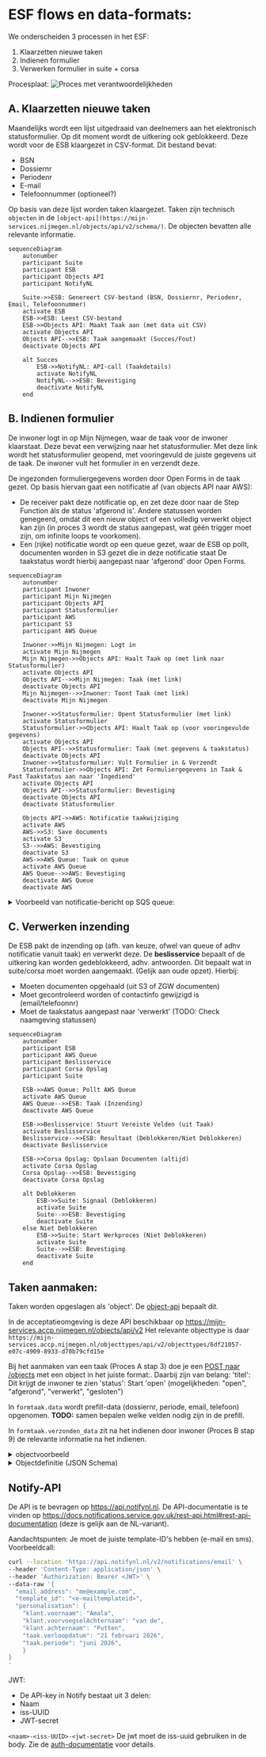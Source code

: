 # ESF flows en data-formats:

We onderscheiden 3 processen in het ESF:
1. Klaarzetten nieuwe taken
2. Indienen formulier
3. Verwerken formulier in suite + corsa

Procesplaat:
![Proces met verantwoordelijkheden](process-met-verantwoordelijkheden.drawio.png)

## A. Klaarzetten nieuwe taken
Maandelijks wordt een lijst uitgedraaid van deelnemers aan het elektronisch statusformulier. Op dit moment wordt de uitkering ook geblokkeerd.
Deze wordt voor de ESB klaargezet in CSV-format. 
Dit bestand bevat:
- BSN
- Dossiernr
- Periodenr
- E-mail
- Telefoonnummer (optioneel?)

Op basis van deze lijst worden taken klaargezet. Taken zijn technisch `objecten` in de `[object-api](https://mijn-services.nijmegen.nl/objects/api/v2/schema/)`.
De objecten bevatten alle relevante informatie.

```mermaid
sequenceDiagram
    autonumber
    participant Suite
    participant ESB
    participant Objects API
    participant NotifyNL

    Suite->>ESB: Genereert CSV-bestand (BSN, Dossiernr, Periodenr, Email, Telefoonnummer)
    activate ESB
    ESB->>ESB: Leest CSV-bestand
    ESB->>Objects API: Maakt Taak aan (met data uit CSV)
    activate Objects API
    Objects API-->>ESB: Taak aangemaakt (Succes/Fout)
    deactivate Objects API

    alt Succes
        ESB->>NotifyNL: API-call (Taakdetails)
        activate NotifyNL
        NotifyNL-->>ESB: Bevestiging
        deactivate NotifyNL
    end
```

## B. Indienen formulier
De inwoner logt in op Mijn Nijmegen, waar de taak voor de inwoner klaarstaat. Deze bevat een verwijzing naar het statusformulier. Met deze link wordt
het statusformulier geopend, met vooringevuld de juiste gegevens uit de taak. De inwoner vult het formulier in en verzendt deze.

De ingezonden formuliergegevens worden door Open Forms in de taak gezet.
Op basis hiervan gaat een notificatie af (van objects API naar AWS):
- De receiver pakt deze notificatie op, en zet deze door naar de Step Function áls de status 'afgerond is'. Andere statussen worden genegeerd, omdat
  dit een nieuw object of een volledig verwerkt object kan zijn (in proces 3 wordt de status aangepast, wat géén trigger moet zijn, om infinite loops
  te voorkomen).
- Een (rijke) notificatie wordt op een queue gezet, waar de ESB op pollt, documenten worden in S3 gezet die in deze notificatie staat
De taakstatus wordt hierbij aangepast naar 'afgerond' door Open Forms.

```mermaid
sequenceDiagram
    autonumber
    participant Inwoner
    participant Mijn Nijmegen
    participant Objects API
    participant Statusformulier
    participant AWS
    participant S3
    participant AWS Queue

    Inwoner->>Mijn Nijmegen: Logt in
    activate Mijn Nijmegen
    Mijn Nijmegen->>Objects API: Haalt Taak op (met link naar Statusformulier)
    activate Objects API
    Objects API-->>Mijn Nijmegen: Taak (met link)
    deactivate Objects API
    Mijn Nijmegen-->>Inwoner: Toont Taak (met link)
    deactivate Mijn Nijmegen

    Inwoner->>Statusformulier: Opent Statusformulier (met link)
    activate Statusformulier
    Statusformulier->>Objects API: Haalt Taak op (voor vooringevulde gegevens)
    activate Objects API
    Objects API-->>Statusformulier: Taak (met gegevens & taakstatus)
    deactivate Objects API
    Inwoner->>Statusformulier: Vult Formulier in & Verzendt
    Statusformulier->>Objects API: Zet Formuliergegevens in Taak & Past Taakstatus aan naar 'Ingediend'
    activate Objects API
    Objects API-->>Statusformulier: Bevestiging
    deactivate Objects API
    deactivate Statusformulier

    Objects API->>AWS: Notificatie taakwijziging
    activate AWS
    AWS->>S3: Save documents
    activate S3
    S3-->>AWS: Bevestiging
    deactivate S3
    AWS->>AWS Queue: Taak on queue
    activate AWS Queue
    AWS Queue-->>AWS: Bevestiging
    deactivate AWS Queue
    deactivate AWS
```

<details>
  <summary>
   Voorbeeld van notificatie-bericht op SQS queue:
  </summary>
  ```json
  {
  "enrichedObject": {
    "pdf": "https://example.com/documenten/api/v1/enkelvoudiginformatieobjecten/7f0d563f-8191-488a-9157-ca35d243a8f6",
    "attachments": [],
    "reference": "ESF-dossier-test-1-202506",
    "objectUrl": "https://mijn-services.accp.nijmegen.nl/objects/api/v2/objects/714eb3e8-2db1-4da2-bacd-c2c08187ceaf",
    "taak": {
      "soort": "formtaak",
      "titel": "Statusformulier invullen",
      "status": "open",
      "eigenaar": "nijmegen",
      "formtaak": {
        "formulier": {
          "soort": "url",
          "value": "https://example.com/statusformulier"
        },
        "data": {
          "clientnummer": "123",
          "termijnvanordedatum": "2025-07-05",
          "inkhef": "waarde",
          "dossiernummer": "dossier-test-1",
          "periodenummer": "202506",
          "email": "test@example.com",
          "telefoon": "1234567890"
        },
        "verzonden_data": {
          "email": "test@example.com",
          "telefoon": "1234567890",
          "inkomstengewijzigd": "nee",
          "woonsituatiegewijzigd": "nee",
          "vakantiegewijzigd": "nee",
          "studiegewijzigd": "nee",
          "vrijwilligerswerkgewijzigd": "nee",
          "vermogengewijzigd": "nee",
          "pdf": "https://example.com/documenten/api/v1/enkelvoudiginformatieobjecten/7f0d563f-8191-488a-9157-ca35d243a8f6",
          "attachments": []
        }
      },
      "verloopdatum": "2025-05-21 00:00:00",
      "identificatie": {
        "type": "bsn",
        "value": "900026236"
      },
      "koppeling": {
        "uuid": "4c9b685d-3a9c-4216-9bb8-cac7fb2456e1",
        "registratie": "zaak"
      },
      "verwerker_taak_id": "client_task"
    }
  },
  "filePaths": [
    "s3://bucketnaam/ESF-dossier-test-1-202506/ESF-dossier-test-1-202506.pdf"
  ],
  "fileObjects": [
    {
      "bucket": "bucketnaam",
      "objectKey": "ESF-dossier-test-1-202506/ESF-dossier-test-1-202506.pdf",
      "fileName": "ESF-dossier-test-1-202506.pdf"
    }
  ]
}
```
</details>

## C. Verwerken inzending
De ESB pakt de inzending op (afh. van keuze, ofwel van queue of adhv notificatie vanuit taak) en verwerkt deze. De **beslisservice** bepaalt of de 
uitkering kan worden gedeblokkeerd, adhv. antwoorden. Dit bepaalt wat in suite/corsa moet worden aangemaakt. (Gelijk aan oude opzet). Hierbij:
- Moeten documenten opgehaald (uit S3 of ZGW documenten)
- Moet gecontroleerd worden of contactinfo gewijzigd is (email/telefoonnr)
- Moet de taakstatus aangepast naar 'verwerkt' (TODO: Check naamgeving statussen)
```mermaid
sequenceDiagram
    autonumber
    participant ESB
    participant AWS Queue
    participant Beslisservice
    participant Corsa Opslag
    participant Suite

    ESB->>AWS Queue: Pollt AWS Queue
    activate AWS Queue
    AWS Queue-->>ESB: Taak (Inzending)
    deactivate AWS Queue

    ESB->>Beslisservice: Stuurt Vereiste Velden (uit Taak)
    activate Beslisservice
    Beslisservice-->>ESB: Resultaat (Deblokkeren/Niet Deblokkeren)
    deactivate Beslisservice

    ESB->>Corsa Opslag: Opslaan Documenten (altijd)
    activate Corsa Opslag
    Corsa Opslag-->>ESB: Bevestiging
    deactivate Corsa Opslag

    alt Deblokkeren
        ESB->>Suite: Signaal (Deblokkeren)
        activate Suite
        Suite-->>ESB: Bevestiging
        deactivate Suite
    else Niet Deblokkeren
        ESB->>Suite: Start Werkproces (Niet Deblokkeren)
        activate Suite
        Suite-->>ESB: Bevestiging
        deactivate Suite
    end
```

## Taken aanmaken:
Taken worden opgeslagen als 'object'. De [object-api](https://mijn-services.accp.nijmegen.nl/objects/api/v2/schema/) bepaalt dit. 

In de acceptatieomgeving is deze API beschikbaar op https://mijn-services.accp.nijmegen.nl/objects/api/v2 Het relevante objecttype is daar `https://mijn-services.accp.nijmegen.nl/objecttypes/api/v2/objecttypes/6df21057-e07c-4909-8933-d70b79cfd15e`

Bij het aanmaken van een taak (Proces A stap 3) doe je een [POST naar /objects](https://mijn-services.accp.nijmegen.nl/objects/api/v2/schema/#tag/objects/operation/object_create) met een object in het juiste format:. Daarbij zijn van belang:
'titel': Dit krijgt de inwoner te zien
'status': Start 'open' (mogelijkheden: "open", "afgerond", "verwerkt", "gesloten")

In `formtaak.data` wordt prefill-data (dossiernr, periode, email, telefoon) opgenomen. **TODO:** samen bepalen welke velden nodig zijn in de prefill.

In `formtaak.verzonden_data` zit na het indienen door inwoner (Proces B stap 9) de relevante informatie na het indienen.

<details>
    <summary>objectvoorbeeld</summary>

```json
    {
            "type": "https://mijn-services.accp.nijmegen.nl/objecttypes/api/v2/objecttypes/6df21057-e07c-4909-8933-d70b79cfd15e",
            "record": {
                "typeVersion": 3,
                "data": {
                    "soort": "formtaak",
                    "titel": "Statusformulier invullen",
                    "status": "open",
                    "eigenaar": "nijmegen",
                    "formtaak": {
                        "formulier": {
                            "soort": "url",
                            "value": "https://formulier.accp.nijmegen.nl/statusformulier"
                        },
                        "data": {
                            "dossiernummer": "dossier-test-1",
                            "regelingnummer": "6",
                            "periodenummer": "202506",
                            "email": "test@example.com",
                            "telefoon": "1234567890"
                        }
                    },
                    "koppeling": {
                        "uuid": "4c9b685d-3a9c-4216-9bb8-cac7fb2456e1",
                        "registratie": "zaak"
                    },
                    "verloopdatum": "2025-05-21 00:00:00",
                    "identificatie": {
                        "type": "bsn",
                        "value": "900026236"
                    },
                    "verwerker_taak_id": "client_task"
                },
                "geometry": null,
                "startAt": "2025-05-26",
                "endAt": null,
                "registrationAt": "2025-05-26",
                "correctionFor": null,
                "correctedBy": null
            }
        }
```

</details>

<details>
    <summary>Objectdefinitie (JSON Schema)</summary>

```json
{
  "type": "object",
  "$defs": {
    "url": {
      "type": "object",
      "required": [
        "uri"
      ],
      "properties": {
        "uri": {
          "type": "string",
          "format": "uri"
        }
      },
      "description": "Een link naar een externe resource. Als hier op deze taak geklikt word, word de gebruiker doorgestuurd naar deze link",
      "additionalProperties": false
    },
    "soort": {
      "enum": [
        "url",
        "formtaak",
        "ogonebetaling"
      ],
      "type": "string",
      "description": "Soort taak. Bijhorende taak specifieke informatie staat in een object met dezelfde naam in deze json"
    },
    "formtaak": {
      "type": "object",
      "required": [
        "formulier"
      ],
      "properties": {
        "data": {
          "$ref": "#/$defs/esfTaakData"
        },
        "formulier": {
          "oneOf": [
            {
              "type": "object",
              "properties": {
                "soort": {
                  "const": "url"
                },
                "value": {
                  "type": "string",
                  "format": "uri"
                }
              }
            },
            {
              "type": "object",
              "properties": {
                "soort": {
                  "const": "id"
                },
                "value": {
                  "type": "string"
                }
              }
            }
          ],
          "description": "Identificatie van bijhorend (formIO) formulier. Kan URL zijn voor externe opslag of ID voor locale opslag."
        },
        "verzonden_data": {
          "$ref": "#/$defs/esfTaakVerzondenData"
        }
      },
      "description": "Een taak die uitgevoerd kan worden binnen het desbetreffende portaal",
      "additionalProperties": false
    },
    "esfTaakData": {
      "type": "object",
      "required": [
        "dossiernummer",
        "periodenummer",
        "email"
      ],
      "properties": {
        "email": {
          "type": "string"
        },
        "telefoon": {
          "type": "string"
        },
        "dossiernummer": {
          "type": "string"
        },
        "periodenummer": {
          "type": "string"
        }
      },
      "description": "Data die benodigd is om het ESF te verwerken"
    },
    "ogonebetaling": {
      "type": "object",
      "required": [
        "bedrag",
        "betaalkenmerk",
        "pspid"
      ],
      "properties": {
        "pspid": {
          "type": "string"
        },
        "bedrag": {
          "type": "number",
          "minimum": 0,
          "multipleOf": 0.01
        },
        "betaalkenmerk": {
          "type": "string"
        }
      },
      "description": "Een betaling die via het portaal met Ogone / Ingenico wordt voldaan",
      "additionalProperties": false
    },
    "esfTaakVerzondenData": {
      "type": "object",
      "required": [
        "email",
        "telefoon",
        "inkomstengewijzigd",
        "woonsituatiegewijzigd",
        "vakantiegewijzigd",
        "studiegewijzigd",
        "vrijwilligerswerkgewijzigd",
        "vermogengewijzigd"
      ],
      "properties": {
        "email": {
          "type": "string"
        },
        "telefoon": {
          "type": "string"
        },
        "studiegewijzigd": {
          "enum": [
            "jaGestartMetStudie",
            "jaGestoptMetStudie",
            "nee"
          ],
          "type": "string"
        },
        "vakantiegewijzigd": {
          "enum": [
            "ja",
            "nee"
          ],
          "type": "string"
        },
        "vermogengewijzigd": {
          "enum": [
            "ja",
            "nee"
          ],
          "type": "string"
        },
        "inkomstengewijzigd": {
          "enum": [
            "ja",
            "nee"
          ],
          "type": "string"
        },
        "woonsituatiegewijzigd": {
          "enum": [
            "ja",
            "nee"
          ],
          "type": "string"
        },
        "vrijwilligerswerkgewijzigd": {
          "enum": [
            "jaGestartMetVrijwilligerswerk",
            "jaGestoptMetVrijwilligerswerk",
            "nee"
          ],
          "type": "string"
        }
      },
      "description": "Ingezonden data vanuit het ESF",
      "additionalProperties": true
    }
  },
  "title": "ObjectType Taak",
  "examples": [
    {
      "url": {
        "uri": "https://google.com"
      },
      "soort": "formtaak",
      "titel": "Check loan",
      "status": "open",
      "eigenaar": "gzac-sd",
      "formtaak": {
        "data": {
          "voornaam": "Jan",
          "achternaam": "Smit",
          "toestemming": true,
          "geboortedatum": "01-01-1970"
        },
        "formulier": {
          "soort": "url",
          "value": "http://localhost:8010/api/v2/objects/4e40fb4c-a29a-4e48-944b-c34a1ff6c8f4"
        },
        "verzonden_data": {
          "voornaam": "Jan",
          "achternaam": "Smit",
          "toestemming": false,
          "geboortedatum": "01-01-1971"
        }
      },
      "koppeling": {
        "uuid": "5551a7c5-4e92-43e6-8d23-80359b7e22b7",
        "registratie": "zaak"
      },
      "verloopdatum": "2023-09-20T18:25:43.524Z",
      "identificatie": {
        "type": "bsn",
        "value": "82395551"
      },
      "ogonebetaling": {
        "pspid": "MyID",
        "bedrag": 147.43,
        "betaalkenmerk": "abcdef1234"
      },
      "additional_fields": {
        "attachments": [
          {
            "url": "s3://bucketname/{taakid}/attachment1.pdf",
            "title": "attachment1"
          },
          {
            "url": "s3://bucketname/{taakid}/attachment2.jpg",
            "title": "attachment2"
          }
        ]
      },
      "verwerker_taak_id": "18af0b6a-967b-4f81-bb8e-a44988e0c2f0"
    }
  ],
  "required": [
    "titel",
    "status",
    "soort",
    "identificatie",
    "verwerker_taak_id",
    "eigenaar"
  ],
  "properties": {
    "url": {
      "$ref": "#/$defs/url"
    },
    "soort": {
      "$ref": "#/$defs/soort"
    },
    "titel": {
      "type": "string",
      "description": "Weergave naam van de taak. Max 1 zin"
    },
    "status": {
      "enum": [
        "open",
        "afgerond",
        "verwerkt",
        "gesloten"
      ],
      "type": "string",
      "description": "Status van de taak. Open: Taak kan worden gestart. Afgerond: Taak is uitgevoerd door gebruiker maar nog niet verwerkt. Verwerkt: Taak is verwerkt door ZAC. Gesloten: Taak is gearchiveerd."
    },
    "eigenaar": {
      "type": "string",
      "description": "Een identificatie van de eigenaar / aanmaker van de taak. Gebruikt voor filtering ed."
    },
    "formtaak": {
      "$ref": "#/$defs/formtaak"
    },
    "koppeling": {
      "type": "object",
      "properties": {
        "uuid": {
          "type": "string",
          "format": "uuid"
        },
        "registratie": {
          "enum": [
            "zaak",
            "product"
          ],
          "type": "string"
        }
      },
      "description": "Optioneel: Zaak of Product UUID waaraan de taak verbonden is",
      "additionalProperties": false
    },
    "verloopdatum": {
      "type": "string",
      "format": "date-time",
      "description": "Optioneel: Verloopdatum van de taak"
    },
    "identificatie": {
      "type": "object",
      "properties": {
        "type": {
          "type": "string"
        },
        "value": {
          "type": "string"
        }
      },
      "description": "KVK of BSN waaraan de taak gericht is. Kan uitgebreid worden met andere types"
    },
    "ogonebetaling": {
      "$ref": "#/$defs/ogonebetaling"
    },
    "additional_fields": {
      "type": "object",
      "properties": {
        "attachments": {
          "description": "array met objecten met een title en url property"
        }
      },
      "description": "Extra velden die niet in de standaard specificatie staan",
      "additionalProperties": true
    },
    "verwerker_taak_id": {
      "type": "string",
      "format": "uuid",
      "description": "Een UUID waarmee een ZAC een link kan leggen tussen de taak en zijn eigen administratie"
    }
  },
  "additionalProperties": false
}
```

</details>

## Notify-API
De API is te bevragen op https://api.notifynl.nl. De API-documentatie is te vinden op
https://docs.notifications.service.gov.uk/rest-api.html#rest-api-documentation (deze is gelijk aan de NL-variant).

Aandachtspunten:
Je moet de juiste template-ID's hebben (e-mail en sms). Voorbeeldcall:

```bash
curl --location 'https://api.notifynl.nl/v2/notifications/email' \
--header 'Content-Type: application/json' \
--header 'Authorization: Bearer <JWT>' \
--data-raw '{
  "email_address": "me@example.com",
  "template_id": "<e-mailtemplateid>",
  "personalisation": {
    "klant.voornaam": "Amala",
    "klant.voorvoegselAchternaam": "van de",
    "klant.achternaam": "Putten",
    "taak.verloopdatum": "21 februari 2026",
    "taak.periode": "juni 2026",
    }
}
'
```

JWT: 
- De API-key in Notify bestaat uit 3 delen:
- Naam
- iss-UUID
- JWT-secret

`<naam>-<iss-UUID>-<jwt-secret>`
De jwt moet de iss-uuid gebruiken in de body. Zie de [auth-documentatie](https://docs.notifications.service.gov.uk/rest-api.html#headers) voor details.

